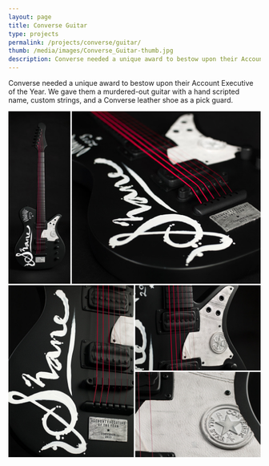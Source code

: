 ```yaml
---
layout: page
title: Converse Guitar 
type: projects
permalink: /projects/converse/guitar/
thumb: /media/images/Converse_Guitar-thumb.jpg
description: Converse needed a unique award to bestow upon their Account Executive of the Year. We gave them a murdered-out guitar with a hand scripted name, custom strings, and a Converse leather shoe as a pick guard. 
---
```


Converse needed a unique award to bestow upon their Account Executive of the Year. We gave them a murdered-out guitar with a hand scripted name, custom strings, and a Converse leather shoe as a pick guard.

![](/media/images/Converse_Guitar_1.jpg)
![](/media/images/Converse_Guitar_2.jpg)

